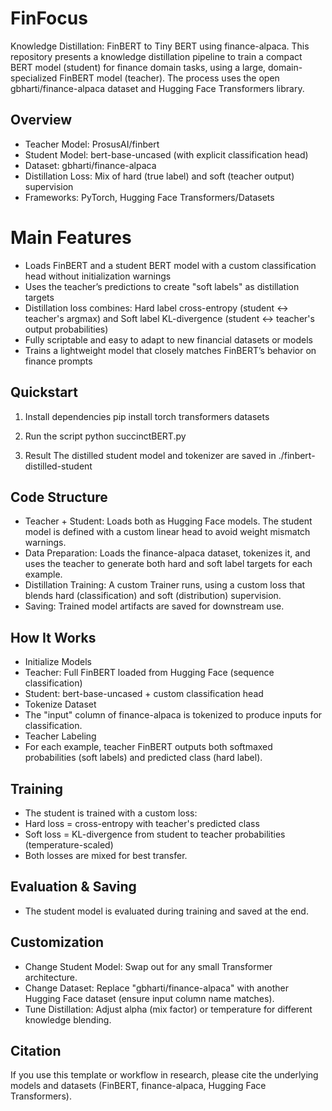 # FinFocus
Knowledge Distillation: FinBERT to Tiny BERT using finance-alpaca. This repository presents a knowledge distillation pipeline to train a compact BERT model (student) for finance domain tasks, using a large, domain-specialized FinBERT model (teacher). The process uses the open gbharti/finance-alpaca dataset and Hugging Face Transformers library.

## Overview
- Teacher Model: ProsusAI/finbert
- Student Model: bert-base-uncased (with explicit classification head)
- Dataset: gbharti/finance-alpaca
- Distillation Loss: Mix of hard (true label) and soft (teacher output) supervision
- Frameworks: PyTorch, Hugging Face Transformers/Datasets

# Main Features
- Loads FinBERT and a student BERT model with a custom classification head without initialization warnings
- Uses the teacher’s predictions to create "soft labels" as distillation targets
- Distillation loss combines: Hard label cross-entropy (student <-> teacher's argmax) and Soft label KL-divergence (student <-> teacher's output probabilities)
- Fully scriptable and easy to adapt to new financial datasets or models
- Trains a lightweight model that closely matches FinBERT’s behavior on finance prompts

## Quickstart
1. Install dependencies
pip install torch transformers datasets

3. Run the script
python succinctBERT.py

5. Result
The distilled student model and tokenizer are saved in ./finbert-distilled-student

## Code Structure
- Teacher + Student: Loads both as Hugging Face models. The student model is defined with a custom linear head to avoid weight mismatch warnings.
- Data Preparation: Loads the finance-alpaca dataset, tokenizes it, and uses the teacher to generate both hard and soft label targets for each example.
- Distillation Training: A custom Trainer runs, using a custom loss that blends hard (classification) and soft (distribution) supervision.
- Saving: Trained model artifacts are saved for downstream use.

## How It Works
- Initialize Models
- Teacher: Full FinBERT loaded from Hugging Face (sequence classification)
- Student: bert-base-uncased + custom classification head
- Tokenize Dataset
- The "input" column of finance-alpaca is tokenized to produce inputs for classification.
- Teacher Labeling
- For each example, teacher FinBERT outputs both softmaxed probabilities (soft labels) and predicted class (hard label).

## Training
- The student is trained with a custom loss:
- Hard loss = cross-entropy with teacher's predicted class
- Soft loss = KL-divergence from student to teacher probabilities (temperature-scaled)
- Both losses are mixed for best transfer.

## Evaluation & Saving
- The student model is evaluated during training and saved at the end.

## Customization
- Change Student Model: Swap out for any small Transformer architecture.
- Change Dataset: Replace "gbharti/finance-alpaca" with another Hugging Face dataset (ensure input column name matches).
- Tune Distillation: Adjust alpha (mix factor) or temperature for different knowledge blending.

## Citation
If you use this template or workflow in research, please cite the underlying models and datasets (FinBERT, finance-alpaca, Hugging Face Transformers).

